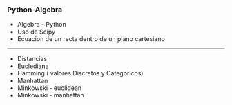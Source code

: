 ### Python-Algebra ###
-  Algebra - Python 
-  Uso de Scipy 
-  Ecuacion de un recta dentro de un plano cartesiano
***
- Distancias
- Euclediana
- Hamming ( valores Discretos y Categoricos)
- Manhattan 
- Minkowski - euclidean
- Minkowski - manhattan
